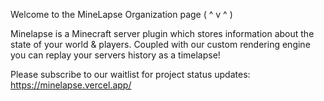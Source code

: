 Welcome to the MineLapse Organization page ( ^ v ^ )

Minelapse is a Minecraft server plugin which stores information about the state of your world & players. Coupled with our custom rendering engine you can replay your servers history as a timelapse!

Please subscribe to our waitlist for project status updates: https://minelapse.vercel.app/
